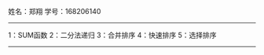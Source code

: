 姓名：郑翔
学号：168206140 

_ _ __ _ __ _ __ _ __ _ __ _ _
 1：SUM函数
 2：二分法递归 
 3：合并排序
 4：快速排序
 5：选择排序
_ _ __ _ __ _ __ _ __ _ __ _ __
